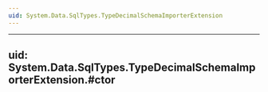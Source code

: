 ```yaml
---
uid: System.Data.SqlTypes.TypeDecimalSchemaImporterExtension
---
```


---
uid: System.Data.SqlTypes.TypeDecimalSchemaImporterExtension.#ctor
---
